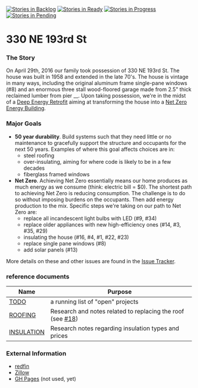 [![Stories in Backlog](https://badge.waffle.io/msimerson/330-NE-193rd-St.png?label=&title=Backlog)](https://waffle.io/msimerson/330-NE-193rd-St)
[![Stories in Ready](https://badge.waffle.io/msimerson/330-NE-193rd-St.png?label=ready&title=Ready)](https://waffle.io/msimerson/330-NE-193rd-St)
[![Stories in Progress](https://badge.waffle.io/msimerson/330-NE-193rd-St.png?label=in%20progress&title=In%20Progress)](https://waffle.io/msimerson/330-NE-193rd-St)
[![Stories in Pending](https://badge.waffle.io/msimerson/330-NE-193rd-St.png?label=pending&title=Pending)](https://waffle.io/msimerson/330-NE-193rd-St)
# 330 NE 193rd St

### The Story

On April 29th, 2016 our family took possession of 330 NE 193rd St. The house was built in 1958 and extended in the late 70's. The house is vintage in many ways, including the original aluminum frame single-pane windows (#8) and an enormous three stall wood-floored garage made from 2.5" thick reclaimed lumber from pier __. Upon taking possession, we're in the midst of a [Deep Energy Retrofit](https://en.wikipedia.org/wiki/Deep_energy_retrofit) aiming at transforming the house into a [Net Zero Energy Building](https://en.wikipedia.org/wiki/Zero-energy_building).

### Major Goals

* **50 year durability**. Build systems such that they need little or no maintenance to gracefully support the structure and occupants for the next 50 years. Examples of where this goal affects choices are in:
    * steel roofing
    * over-insulating, aiming for where code is likely to be in a few decades
    * fiberglass framed windows
* **Net Zero**. Achieving Net Zero essentially means our home produces as much energy as we consume (think: electric bill = $0). The shortest path to achieving Net Zero is reducing consumption. The challenge is to do so without imposing burdens on the occupants. Then add energy production to the mix. Specific steps we're taking on our path to Net Zero are: 
    * replace all incandescent light bulbs with LED (#9, #34)
    * replace older appliances with new high-efficiency ones (#14, #3, #35, #29)
    * insulating the house (#16, #4, #1, #22, #23)
    * replace single pane windows (#8)
    * add solar panels (#13)

More details on these and other issues are found in the [Issue Tracker](https://github.com/msimerson/330-NE-193rd-St/issues).

### reference documents

| Name | Purpose |
| ---- | -------- |
| [TODO](TODO.md) | a running list of "open" projects
| [ROOFING](ROOFING.md) | Research and notes related to replacing the roof (see [#18](https://github.com/msimerson/330-NE-193rd-St/issues/18)) |
| [INSULATION](INSULATION.md) | Research notes regarding insulation types and prices |


### External Information

* [redfin](https://www.redfin.com/WA/Shoreline/330-NE-193rd-St-98155/home/79721)
* [Zillow](http://www.zillow.com/homes/330-NE-193-RD-ST-Shoreline-WA-98155_rb/)
* [GH Pages](http://msimerson.github.io/330-NE-193rd-St/) (not used, yet)
